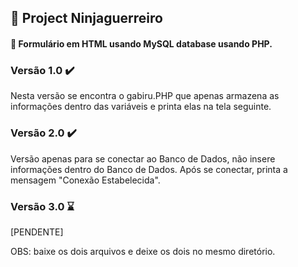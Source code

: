## 📝 Project Ninjaguerreiro

#### 📜 Formulário em HTML usando MySQL database usando PHP.

### Versão 1.0 ✔️
Nesta versão se encontra o gabiru.PHP que apenas armazena as informações dentro das variáveis e printa elas na tela seguinte.


### Versão 2.0 ✔️

Versão apenas para se conectar ao Banco de Dados, não insere informações dentro do Banco de Dados. Após se conectar, printa a mensagem "Conexão Estabelecida". 

### Versão 3.0 ⌛

[PENDENTE]

OBS: baixe os dois arquivos e deixe os dois no mesmo diretório.
